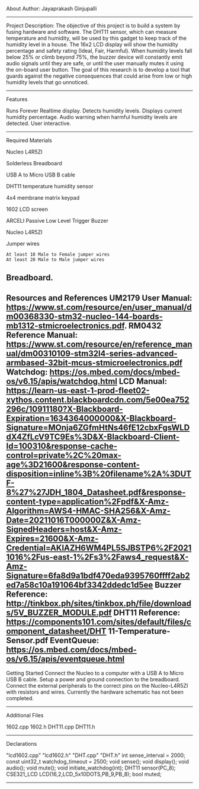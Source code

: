 About
Author: Jayaprakash Ginjupalli

----------------------------------------------------------------------------------------------------------------------------------------------------------------------------------------------
Project Description: The objective of this project is to build a system by fusing hardware and software. The DHT11 sensor, which can measure temperature and humidity, will be used by this gadget to keep track of the humidity level in a house. The 16x2 LCD display will show the humidity percentage and safety rating (Ideal, Fair, Harmful). When humidity levels fall below 25% or climb beyond 75%, the buzzer device will constantly emit audio signals until they are safe, or until the user manually mutes it using the on-board user button. The goal of this research is to develop a tool that guards against the negative consequences that could arise from low or high humidity levels that go unnoticed.

----------------------------------------------------------------------------------------------------------------------------------------------------------------------------------------------
Features

Runs Forever
Realtime display.
Detects humidity levels.
Displays current humidity percentage.
Audio warning when harmful humidity levels are detected.
User interactive.

---------------------------------------------------------------------------------------------------------------------------------------------------------------------------------------------
Required Materials

Nucleo L4R5ZI

Solderless Breadboard

USB A to Micro USB B cable

DHT11 temperature humidity sensor

4x4 membrane matrix keypad

1602 LCD screen

ARCELI Passive Low Level Trigger Buzzer

Nucleo L4R5ZI

Jumper wires

    At least 10 Male to Female jumper wires
    At least 20 Male to Male jumper wires

Breadboard.
------------------------------------------------------------------------------------------------------------------------------------------------------------------------------------------------
Resources and References
UM2179 User Manual: https://www.st.com/resource/en/user_manual/dm00368330-stm32-nucleo-144-boards-mb1312-stmicroelectronics.pdf.
RM0432 Reference Manual: https://www.st.com/resource/en/reference_manual/dm00310109-stm32l4-series-advanced-armbased-32bit-mcus-stmicroelectronics.pdf
Watchdog: https://os.mbed.com/docs/mbed-os/v6.15/apis/watchdog.html
LCD Manual: https://learn-us-east-1-prod-fleet02-xythos.content.blackboardcdn.com/5e00ea752296c/10911180?X-Blackboard-Expiration=1634364000000&X-Blackboard-Signature=MOnja6ZGfmHtNs46fE12cbxFgsWLDdX4ZfLcV9TC9Es%3D&X-Blackboard-Client-Id=100310&response-cache-control=private%2C%20max-age%3D21600&response-content-disposition=inline%3B%20filename%2A%3DUTF-8%27%27JDH_1804_Datasheet.pdf&response-content-type=application%2Fpdf&X-Amz-Algorithm=AWS4-HMAC-SHA256&X-Amz-Date=20211016T000000Z&X-Amz-SignedHeaders=host&X-Amz-Expires=21600&X-Amz-Credential=AKIAZH6WM4PL5SJBSTP6%2F20211016%2Fus-east-1%2Fs3%2Faws4_request&X-Amz-Signature=6fa8d9a1bdf470eda9395760ffff2ab2ed7a58c10a191064bf3342ddedc1d5ee
Buzzer Reference: http://tinkbox.ph/sites/tinkbox.ph/file/downloads/5V_BUZZER_MODULE.pdf
DHT11 Reference: https://components101.com/sites/default/files/component_datasheet/DHT 11-Temperature-Sensor.pdf
EventQueue: https://os.mbed.com/docs/mbed-os/v6.15/apis/eventqueue.html
--------------------------------------------------------------------------------------------------------------------------------------------------------------------------------------------------
Getting Started
Connect the Nucleo to a computer with a USB A to Micro USB B cable.
Setup a power and ground connection to the breadboard.
Connect the external peripherals to the correct pins on the Nucleo-L4R5ZI with resistors and wires. 
Currently the hardware schematic has not been completed.

-----------------------------------------------------------------------------------------------------------------------------------------------------------------------------------------------------
Additional Files

1602.cpp
1602.h
DHT11.cpp
DHT11.h

------------------------------------------------------------------------------------------------------------------------------------------------------------------------------------------------------
Declarations

"lcd1602.cpp"
"lcd1602.h"
"DHT.cpp"
"DHT.h"
int sense_interval = 2000;
const uint32_t watchdog_timeout = 2500;
void sense();
void display();
void audio();
void mute();
void initiate_watchdog(int);
DHT11 sensor(PC_8);
CSE321_LCD LCD(16,2,LCD_5x10DOTS,PB_9,PB_8);
bool muted;

------------------------------------------------------------------------------------------------------------------------------------------------------------------------------------------------------------
